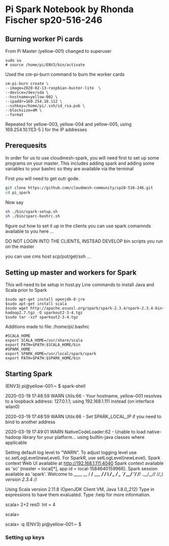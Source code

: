 # Pi Spark Notebook by Rhonda Fischer sp20-516-246
## Burning worker Pi cards
From Pi Master (yellow-001) changed to superuser

    sudo su
    # source /home/pi/ENV3/bin/activate

Used the cm-pi-burn command to burn the worker cards

    cm-pi-burn create \
    --image=2020-02-13-raspbian-buster-lite  \
    --device=/dev/sda \
    --hostname=yellow-002 \
    --ipaddr=169.254.10.112 \
    --sshkey=/home/pi/.ssh/id_rsa.pub \
    --blocksize=4M \
    --format
 Repeated for yellow-003, yellow-004 and yellow-005, using 169.254.10.11[3-5
 ] for the IP addresses
 
 ## Prerequesits
 
 In order for us to use cloudmesh-spark, you will need first to set up some
  programs on your master. This includes adding spark and adding some
   variables to your bashrc so they are available via the terminal
   
 First you will need to get outr gode. 
 
 ```bash
 git clone https://github.com/cloudmesh-community/sp20-516-246.git
cd pi_spark
 ```

Now say 

```bash
sh ./bin/spark-setup.sh
sh ./bin/sparc-bashrc.sh
```


figure out how to set it up in the clients
you can use spark comamnds available to you here ...

DO NOT LOGIN INTO THE CLIENTS, 
INSTEAD DEVELOP bin scripts you run on the master


you can use cms host scp/put/get/ssh ... 
 
 ## Setting up master and workers for Spark
 
 This will need to be setup in host.py
 Line commands to install Java and Scala prior to Spark
 
    $sudo apt-get install openjdk-8-jre
    $sudo apt-get install scala
    $sudo wget http://apache.osuosl.org/spark/spark-2.3.4/spark-2.3.4-bin-hadoop2.7.tgz -O sparkout2-3-4.tgz
    $sudo tar -xzf sparkout2-3-4.tgz 

Additions made to file:  /home/pi/.bashrc

    #SCALA_HOME                          
    export SCALA_HOME=/usr/share/scala                      
    export PATH=$PATH:$SCALA_HOME/bin                                              
    #SPARK_HOME                                                                    
    export SPARK_HOME=/usr/local/spark/spark
    export PATH=$PATH:$SPARK_HOME/bin

## Starting Spark

(ENV3) pi@yellow-001:~ $ spark-shell

2020-03-19 17:48:59 WARN  Utils:66 - Your hostname, yellow-001 resolves to a loopback address: 127.0.1.1; using 192.168.1.111 instead (on interface wlan0)

2020-03-19 17:48:59 WARN  Utils:66 - Set SPARK_LOCAL_IP if you need to bind to another address

2020-03-19 17:49:01 WARN  NativeCodeLoader:62 - Unable to load native-hadoop library for your platform... using builtin-java classes where applicable

Setting default log level to "WARN".
To adjust logging level use sc.setLogLevel(newLevel). For SparkR, use setLogLevel(newLevel).
Spark context Web UI available at http://192.168.1.111:4040
Spark context available as 'sc' (master = local[*], app id = local-1584640159966).
Spark session available as 'spark'.
Welcome to
      ____              __
     / __/__  ___ _____/ /__
    _\ \/ _ \/ _ `/ __/  '_/
   /___/ .__/\_,_/_/ /_/\_\   version 2.3.4
      /_/

Using Scala version 2.11.8 (OpenJDK Client VM, Java 1.8.0_212)
Type in expressions to have them evaluated.
Type :help for more information.

scala> 2+2
res0: Int = 4

scala>

scala> :q
(ENV3) pi@yellow-001:~ $

### Setting up keys

